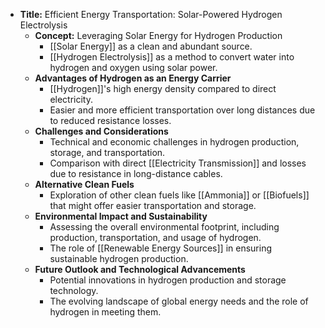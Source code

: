 - **Title:** Efficient Energy Transportation: Solar-Powered Hydrogen Electrolysis
	- **Concept:** Leveraging Solar Energy for Hydrogen Production
		- [[Solar Energy]] as a clean and abundant source.
		- [[Hydrogen Electrolysis]] as a method to convert water into hydrogen and oxygen using solar power.
	- **Advantages of Hydrogen as an Energy Carrier**
		- [[Hydrogen]]'s high energy density compared to direct electricity.
		- Easier and more efficient transportation over long distances due to reduced resistance losses.
	- **Challenges and Considerations**
		- Technical and economic challenges in hydrogen production, storage, and transportation.
		- Comparison with direct [[Electricity Transmission]] and losses due to resistance in long-distance cables.
	- **Alternative Clean Fuels**
		- Exploration of other clean fuels like [[Ammonia]] or [[Biofuels]] that might offer easier transportation and storage.
	- **Environmental Impact and Sustainability**
		- Assessing the overall environmental footprint, including production, transportation, and usage of hydrogen.
		- The role of [[Renewable Energy Sources]] in ensuring sustainable hydrogen production.
	- **Future Outlook and Technological Advancements**
		- Potential innovations in hydrogen production and storage technology.
		- The evolving landscape of global energy needs and the role of hydrogen in meeting them.